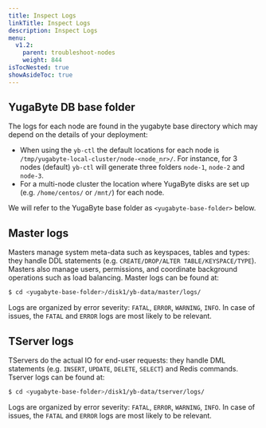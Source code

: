```yaml
---
title: Inspect Logs
linkTitle: Inspect Logs
description: Inspect Logs
menu:
  v1.2:
    parent: troubleshoot-nodes
    weight: 844
isTocNested: true
showAsideToc: true
---
```


## YugaByte DB base folder

The logs for each node are found in the yugabyte base directory which may depend on the details of your deployment:

- When using the `yb-ctl` the default locations for each node is `/tmp/yugabyte-local-cluster/node-<node_nr>/`. 
For instance, for 3 nodes (default) `yb-ctl` will generate three folders `node-1`, `node-2` and `node-3`.
- For a multi-node cluster the location where YugaByte disks are set up (e.g. `/home/centos/` or `/mnt/`) for each node.

We will refer to the YugaByte base folder as `<yugabyte-base-folder>` below.

## Master logs

Masters manage system meta-data such as keyspaces, tables and types: they handle DDL statements (e.g. `CREATE/DROP/ALTER TABLE/KEYSPACE/TYPE`).  Masters also manage users, permissions, and coordinate background operations such as load balancing.
Master logs can be found at:

```sh
$ cd <yugabyte-base-folder>/disk1/yb-data/master/logs/
```
Logs are organized by error severity: `FATAL`, `ERROR`, `WARNING`, `INFO`. In case of issues, the `FATAL` and `ERROR` logs are most likely to be relevant. 

## TServer logs

TServers do the actual IO for end-user requests: they handle DML statements (e.g. `INSERT`, `UPDATE`, `DELETE`, `SELECT`)  and Redis commands.
Tserver logs can be found at:
```sh
$ cd <yugabyte-base-folder>/disk1/yb-data/tserver/logs/
```
Logs are organized by error severity: `FATAL`, `ERROR`, `WARNING`, `INFO`. In case of issues, the `FATAL` and `ERROR` logs are most likely to be relevant. 

